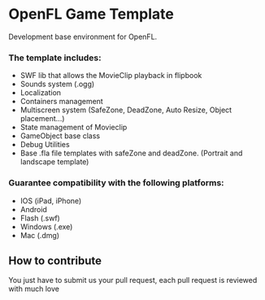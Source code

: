 # OpenFL Game Template

Development base environment for OpenFL.

### The template includes:

- SWF lib that allows the MovieClip playback in flipbook
- Sounds system (.ogg)
- Localization
- Containers management
- Multiscreen system (SafeZone, DeadZone, Auto Resize, Object placement...)
- State management of Movieclip
- GameObject base class
- Debug Utilities
- Base .fla file templates with safeZone and deadZone. (Portrait and landscape template)

### Guarantee compatibility with the following platforms:

- IOS (iPad, iPhone)
- Android
- Flash (.swf)
- Windows (.exe)
- Mac (.dmg)

## How to contribute

You just have to submit us your pull request, each pull request is reviewed with much love
